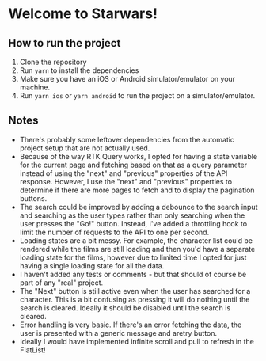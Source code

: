 # Welcome to Starwars!

## How to run the project

1. Clone the repository
2. Run `yarn` to install the dependencies
3. Make sure you have an iOS or Android simulator/emulator on your machine.
4. Run `yarn ios` or `yarn android` to run the project on a simulator/emulator.

## Notes

- There's probably some leftover dependencies from the automatic project setup that are not actually used.
- Because of the way RTK Query works, I opted for having a state variable for the current page and fetching based on that as a query parameter instead of using the "next" and "previous" properties of the API response. However, I use the "next" and "previous" properties to determine if there are more pages to fetch and to display the pagination buttons.
- The search could be improved by adding a debounce to the search input and searching as the user types rather than only searching when the user presses the "Go!" button. Instead, I've added a throttling hook to limit the number of requests to the API to one per second.
- Loading states are a bit messy. For example, the character list could be rendered while the films are still loading and then you'd have a separate loading state for the films, however due to limited time I opted for just having a single loading state for all the data.
- I haven't added any tests or comments - but that should of course be part of any "real" project.
- The "Next" button is still active even when the user has searched for a character. This is a bit confusing as pressing it will do nothing until the search is cleared. Ideally it should be disabled until the search is cleared.
- Error handling is very basic. If there's an error fetching the data, the user is presented with a generic message and aretry button.
- Ideally I would have implemented infinite scroll and pull to refresh in the FlatList!
